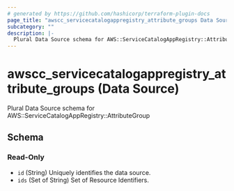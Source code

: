 ```yaml
---
# generated by https://github.com/hashicorp/terraform-plugin-docs
page_title: "awscc_servicecatalogappregistry_attribute_groups Data Source - terraform-provider-awscc"
subcategory: ""
description: |-
  Plural Data Source schema for AWS::ServiceCatalogAppRegistry::AttributeGroup
---
```


# awscc_servicecatalogappregistry_attribute_groups (Data Source)

Plural Data Source schema for AWS::ServiceCatalogAppRegistry::AttributeGroup



<!-- schema generated by tfplugindocs -->
## Schema

### Read-Only

- `id` (String) Uniquely identifies the data source.
- `ids` (Set of String) Set of Resource Identifiers.

